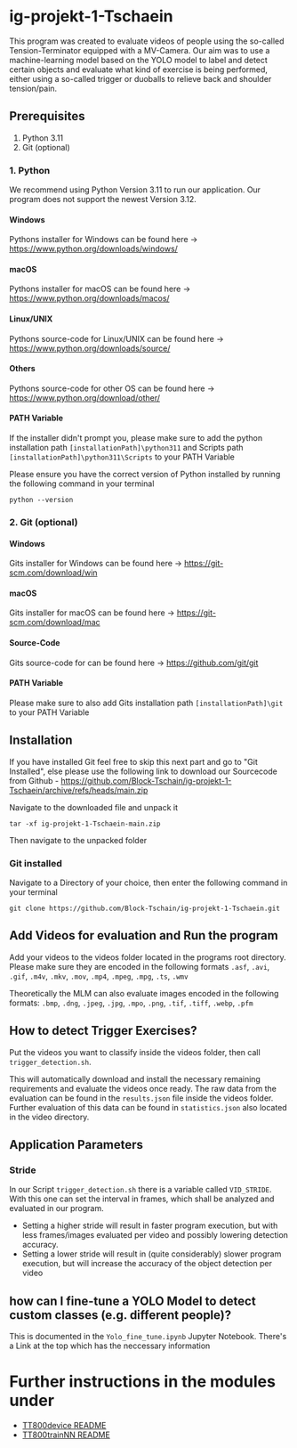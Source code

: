 # ig-projekt-1-Tschaein

This program was created to evaluate videos of people using the so-called Tension-Terminator equipped with a MV-Camera.
Our aim was to use a machine-learning model based on the YOLO model to label and detect certain objects and evaluate what kind of exercise is being performed, either using a so-called trigger or duoballs to relieve back and shoulder tension/pain.

## Prerequisites
1. Python 3.11
2. Git (optional)

### 1. Python
We recommend using Python Version 3.11 to run our application. Our program does not support the newest Version 3.12.

#### Windows
Pythons installer for Windows can be found here -> https://www.python.org/downloads/windows/

#### macOS
Pythons installer for macOS can be found here -> https://www.python.org/downloads/macos/

#### Linux/UNIX
Pythons source-code for Linux/UNIX can be found here -> https://www.python.org/downloads/source/

#### Others
Pythons source-code for other OS can be found here -> https://www.python.org/download/other/

#### PATH Variable
If the installer didn't prompt you, please make sure to add the python installation path ```[installationPath]\python311``` and Scripts path ```[installationPath]\python311\Scripts``` to your PATH Variable

Please ensure you have the correct version of Python installed by running the following command in your terminal
```
python --version
```

### 2. Git (optional)

#### Windows
Gits installer for Windows can be found here -> https://git-scm.com/download/win

#### macOS
Gits installer for macOS can be found here -> https://git-scm.com/download/mac

#### Source-Code
Gits source-code for can be found here -> https://github.com/git/git

#### PATH Variable
Please make sure to also add Gits installation path ```[installationPath]\git``` to your PATH Variable

## Installation

If you have installed Git feel free to skip this next part and go to "Git Installed", else please use the following link to download our Sourcecode from Github
	- https://github.com/Block-Tschain/ig-projekt-1-Tschaein/archive/refs/heads/main.zip

Navigate to the downloaded file and unpack it
```
tar -xf ig-projekt-1-Tschaein-main.zip
```
Then navigate to the unpacked folder

### Git installed
Navigate to a Directory of your choice, then enter the following command in your terminal
```
git clone https://github.com/Block-Tschain/ig-projekt-1-Tschaein.git
```

## Add Videos for evaluation and Run the program
Add your videos to the videos folder located in the programs root directory.
Please make sure they are encoded in the following formats `.asf`, `.avi`, `.gif`, `.m4v`, `.mkv`, `.mov`, `.mp4`, `.mpeg`, `.mpg`, `.ts`, `.wmv`

Theoretically the MLM can also evaluate images encoded in the following formats: `.bmp`, `.dng`, `.jpeg`, `.jpg`, `.mpo`, `.png`, `.tif`, `.tiff`, `.webp`, `.pfm`

## How to detect Trigger Exercises?
Put the videos you want to classify inside the videos folder, then call `trigger_detection.sh`. 

This will automatically download and install the necessary remaining requirements and evaluate the videos once ready.
The raw data from the evaluation can be found in the `results.json` file inside the videos folder.
Further evaluation of this data can be found in `statistics.json` also located in the video directory.

## Application Parameters
### Stride
In our Script ```trigger_detection.sh``` there is a variable called ```VID_STRIDE```. With this one can set the interval in frames, which shall be analyzed and evaluated in our program. 
- Setting a higher stride will result in faster program execution, but with less frames/images evaluated per video and possibly lowering detection accuracy.
- Setting a lower stride will result in (quite considerably) slower program execution, but will increase the accuracy of the object detection per video

## how can I fine-tune a YOLO Model to detect custom classes (e.g. different people)?
This is documented in the `Yolo_fine_tune.ipynb` Jupyter Notebook. There's a Link at the top which has the neccessary information

# Further instructions in the modules under
- [TT800device README](/TT800device/README.md)
- [TT800trainNN README](/TT800trainNN/README.md)
